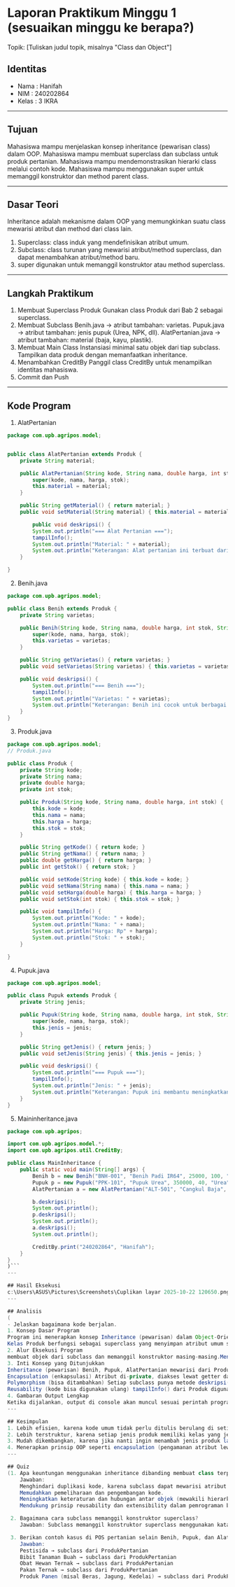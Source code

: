 # Laporan Praktikum Minggu 1 (sesuaikan minggu ke berapa?)
Topik: [Tuliskan judul topik, misalnya "Class dan Object"]

## Identitas
- Nama  : Hanifah
- NIM   : 240202864
- Kelas : 3 IKRA

---

## Tujuan
Mahasiswa mampu menjelaskan konsep inheritance (pewarisan class) dalam OOP.
Mahasiswa mampu membuat superclass dan subclass untuk produk pertanian.
Mahasiswa mampu mendemonstrasikan hierarki class melalui contoh kode.
Mahasiswa mampu menggunakan super untuk memanggil konstruktor dan method parent class.

---

## Dasar Teori
Inheritance adalah mekanisme dalam OOP yang memungkinkan suatu class mewarisi atribut dan method dari class lain.
1. Superclass: class induk yang mendefinisikan atribut umum.
2. Subclass: class turunan yang mewarisi atribut/method superclass, dan dapat menambahkan atribut/method baru.
3. super digunakan untuk memanggil konstruktor atau method superclass.

---

## Langkah Praktikum
1. Membuat Superclass Produk
   Gunakan class Produk dari Bab 2 sebagai superclass.
2. Membuat Subclass
   Benih.java → atribut tambahan: varietas.
   Pupuk.java → atribut tambahan: jenis pupuk (Urea, NPK, dll).
   AlatPertanian.java → atribut tambahan: material (baja, kayu, plastik).
3. Membuat Main Class
   Instansiasi minimal satu objek dari tiap subclass.
   Tampilkan data produk dengan memanfaatkan inheritance.
4. Menambahkan CreditBy
   Panggil class CreditBy untuk menampilkan identitas mahasiswa.
5. Commit dan Push


---

## Kode Program
1. AlatPertanian  

```java
package com.upb.agripos.model;


public class AlatPertanian extends Produk {
    private String material;

    public AlatPertanian(String kode, String nama, double harga, int stok, String material) {
        super(kode, nama, harga, stok);
        this.material = material;
    }

    public String getMaterial() { return material; }
    public void setMaterial(String material) { this.material = material; }

        public void deskripsi() {
        System.out.println("=== Alat Pertanian ===");
        tampilInfo();
        System.out.println("Material: " + material);
        System.out.println("Keterangan: Alat pertanian ini terbuat dari material kuat dan tahan lama.");
    }

}
```
2. Benih.java

```java
package com.upb.agripos.model;

public class Benih extends Produk {
    private String varietas;

    public Benih(String kode, String nama, double harga, int stok, String varietas) {
        super(kode, nama, harga, stok);
        this.varietas = varietas;
    }

    public String getVarietas() { return varietas; }
    public void setVarietas(String varietas) { this.varietas = varietas; }

    public void deskripsi() {
        System.out.println("=== Benih ===");
        tampilInfo();
        System.out.println("Varietas: " + varietas);
        System.out.println("Keterangan: Benih ini cocok untuk berbagai jenis lahan dan tahan terhadap hama.");
    }
}
```
3. Produk.java

```java
package com.upb.agripos.model;
// Produk.java

public class Produk {
    private String kode;
    private String nama;
    private double harga;
    private int stok;

    public Produk(String kode, String nama, double harga, int stok) {
        this.kode = kode;
        this.nama = nama;
        this.harga = harga;
        this.stok = stok;
    }

    public String getKode() { return kode; }
    public String getNama() { return nama; }
    public double getHarga() { return harga; }
    public int getStok() { return stok; }

    public void setKode(String kode) { this.kode = kode; }
    public void setNama(String nama) { this.nama = nama; }
    public void setHarga(double harga) { this.harga = harga; }
    public void setStok(int stok) { this.stok = stok; }

    public void tampilInfo() {
        System.out.println("Kode: " + kode);
        System.out.println("Nama: " + nama);
        System.out.println("Harga: Rp" + harga);
        System.out.println("Stok: " + stok);
    }

}
```
4. Pupuk.java

```java
package com.upb.agripos.model;

public class Pupuk extends Produk {
    private String jenis;

    public Pupuk(String kode, String nama, double harga, int stok, String jenis) {
        super(kode, nama, harga, stok);
        this.jenis = jenis;
    }

    public String getJenis() { return jenis; }
    public void setJenis(String jenis) { this.jenis = jenis; }

    public void deskripsi() {
        System.out.println("=== Pupuk ===");
        tampilInfo();
        System.out.println("Jenis: " + jenis);
        System.out.println("Keterangan: Pupuk ini membantu meningkatkan kesuburan tanah dan hasil panen.");
    }
}
```
5. Maininheritance.java

```java
package com.upb.agripos;

import com.upb.agripos.model.*;
import com.upb.agripos.util.CreditBy;

public class MainInheritance {
    public static void main(String[] args) {
        Benih b = new Benih("BNH-001", "Benih Padi IR64", 25000, 100, "IR64");
        Pupuk p = new Pupuk("PPK-101", "Pupuk Urea", 350000, 40, "Urea");
        AlatPertanian a = new AlatPertanian("ALT-501", "Cangkul Baja", 90000, 15, "Baja");

        b.deskripsi();
        System.out.println();
        p.deskripsi();
        System.out.println();
        a.deskripsi();
        System.out.println();

        CreditBy.print("240202864", "Hanifah");
    }
}
)```
---

## Hasil Eksekusi
c:\Users\ASUS\Pictures\Screenshots\Cuplikan layar 2025-10-22 120650.png
---

## Analisis
(
- Jelaskan bagaimana kode berjalan.  
1. Konsep Dasar Program
Program ini menerapkan konsep Inheritance (pewarisan) dalam Object-Oriented Programming (OOP).
Kelas Produk berfungsi sebagai superclass yang menyimpan atribut umum semua produk pertanian
2. Alur Eksekusi Program
membuat objek dari subclass dan memanggil konstruktor masing-masing.Menampilkan deskripsi tiap produk. Memanggil CreditBy
3. Inti Konsep yang Ditunjukkan
Inheritance (pewarisan)	Benih, Pupuk, AlatPertanian mewarisi dari Produk
Encapsulation (enkapsulasi)	Atribut di-private, diakses lewat getter dan setter
Polymorphism (bisa ditambahkan)	Setiap subclass punya metode deskripsi() dengan isi berbeda
Reusability (kode bisa digunakan ulang)	tampilInfo() dari Produk digunakan oleh semua subclass
4. Gambaran Output Lengkap
Ketika dijalankan, output di console akan muncul sesuai perintah program
---

## Kesimpulan
1. Lebih efisien, karena kode umum tidak perlu ditulis berulang di setiap kelas.
2. Lebih terstruktur, karena setiap jenis produk memiliki kelas yang jelas dengan hubungan hierarkis
3. Mudah dikembangkan, karena jika nanti ingin menambah jenis produk lain (misalnya “Pestisida” atau “Pakan Ternak”), cukup membuat subclass baru yang mewarisi dari Produk.
4. Menerapkan prinsip OOP seperti encapsulation (pengamanan atribut lewat getter/setter) dan polymorphism (metode deskripsi() berbeda di tiap subclass).
---

## Quiz
(1. Apa keuntungan menggunakan inheritance dibanding membuat class terpisah tanpa hubungan?
    Jawaban: 
    Menghindari duplikasi kode, karena subclass dapat mewarisi atribut dan metode dari superclass.
    Memudahkan pemeliharaan dan pengembangan kode.
    Meningkatkan keteraturan dan hubungan antar objek (mewakili hierarki yang logis).
    Mendukung prinsip reusability dan extensibility dalam pemrograman berorientasi objek.

 2. Bagaimana cara subclass memanggil konstruktor superclass?
    Jawaban: Subclass memanggil konstruktor superclass menggunakan kata kunci super() di dalam konstruktor subclass.

 3. Berikan contoh kasus di POS pertanian selain Benih, Pupuk, dan Alat Pertanian yang bisa dijadikan subclass.
    Jawaban: 
    Pestisida → subclass dari ProdukPertanian
    Bibit Tanaman Buah → subclass dari ProdukPertanian
    Obat Hewan Ternak → subclass dari ProdukPertanian
    Pakan Ternak → subclass dari ProdukPertanian
    Produk Panen (misal Beras, Jagung, Kedelai) → subclass dari ProdukPertanian

